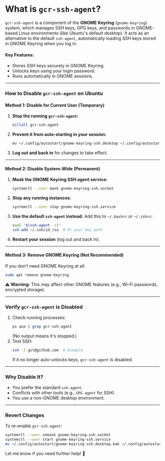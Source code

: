 # **What is `gcr-ssh-agent`?**

`gcr-ssh-agent` is a component of the **GNOME Keyring** (`gnome-keyring`) system, which manages SSH keys, GPG keys, and passwords in GNOME-based Linux environments (like Ubuntu's default desktop). It acts as an alternative to the default `ssh-agent`, automatically loading SSH keys stored in GNOME Keyring when you log in.

#### **Key Features:**
- Stores SSH keys securely in GNOME Keyring.
- Unlocks keys using your login password.
- Runs automatically in GNOME sessions.

---

### **How to Disable `gcr-ssh-agent` on Ubuntu**

#### **Method 1: Disable for Current User (Temporary)**
1. **Stop the running `gcr-ssh-agent`:**
   ```bash
   killall gcr-ssh-agent
   ```
2. **Prevent it from auto-starting in your session:**
   ```bash
   mv ~/.config/autostart/gnome-keyring-ssh.desktop ~/.config/autostart/gnome-keyring-ssh.desktop.bak
   ```
3. **Log out and back in** for changes to take effect.

---

#### **Method 2: Disable System-Wide (Permanent)**
1. **Mask the GNOME Keyring SSH agent service:**
   ```bash
   systemctl --user mask gnome-keyring-ssh.socket
   ```
2. **Stop any running instances:**
   ```bash
   systemctl --user stop gnome-keyring-ssh.service
   ```
3. **Use the default `ssh-agent` instead:**
   Add this to `~/.bashrc` or `~/.zshrc`:
   ```bash
   eval "$(ssh-agent -s)"
   ssh-add ~/.ssh/id_rsa  # Or your key path
   ```
4. **Restart your session** (log out and back in).

---

#### **Method 3: Remove GNOME Keyring (Not Recommended)**
If you don’t need GNOME Keyring at all:
```bash
sudo apt remove gnome-keyring
```
⚠️ **Warning:** This may affect other GNOME features (e.g., Wi-Fi passwords, encrypted storage).

---

### **Verify `gcr-ssh-agent` is Disabled**
1. Check running processes:
   ```bash
   ps aux | grep gcr-ssh-agent
   ```
   (No output means it's stopped.)
2. Test SSH:
   ```bash
   ssh -T git@github.com  # Example
   ```
   If it no longer auto-unlocks keys, `gcr-ssh-agent` is disabled.

---

### **Why Disable It?**
- You prefer the standard `ssh-agent`.
- Conflicts with other tools (e.g., `GPG agent` for SSH).
- You use a non-GNOME desktop environment.

---

### **Revert Changes**
To re-enable `gcr-ssh-agent`:
```bash
systemctl --user unmask gnome-keyring-ssh.socket
systemctl --user start gnome-keyring-ssh.service
mv ~/.config/autostart/gnome-keyring-ssh.desktop.bak ~/.config/autostart/gnome-keyring-ssh.desktop
```

Let me know if you need further help! 🔧